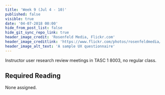 ```yaml
---
title: 'Week 9 (Jul 4 - 10)'
published: false
visible: true
date: '04-07-2018 00:00'
hide_from_post_list: false
hide_git_sync_repo_link: true
header_image_credit: 'Rosenfeld Media, Flickr.com'
header_image_creditlink: 'https://www.flickr.com/photos/rosenfeldmedia/9203760174/'
header_image_alt_text: 'A sample UX questionnaire'
---
```


Instructor user research review meetings in TASC 1 8003, no regular class.  

## Required Reading  
None assigned.
